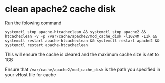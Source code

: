 # clean apache2 cache disk
Run the folowing command
```
systemctl stop apache-htcacheclean && systemctl stop apache2 && htcacheclean -v -p /var/cache/apache2/mod_cache_disk -l1024M -L1k && systemctl restart apache-htcacheclean && systemctl restart apache2 && systemctl restart apache-htcacheclean
```
  This will ensure the cache is cleared and the maximum cache size  is set to 1GB 
  
  Ensure that `/var/cache/apache2/mod_cache_disk` is the path you specified in your vHost file for cache
